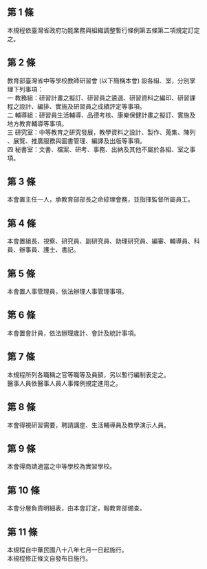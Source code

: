 第 1 條
-------
本規程依臺灣省政府功能業務與組織調整暫行條例第五條第二項規定訂定  
之。

第 2 條
-------
教育部臺灣省中等學校教師研習會 (以下簡稱本會) 設各組、室，分別掌  
理下列事項：  
一  教務組：研習計畫之擬訂、研習員之遴選、研習資料之編印、研習課  
    程之設計、編排、實施及研習員之成績評定等事項。  
二  輔導組：研習員生活輔導、品德考核、康樂保健計畫之擬訂、實施及  
    地方教育輔導等事項。  
三  研究室：中等教育之研究發展，教學資料之設計、製作、蒐集、陳列  
    、展覽、推廣服務與圖書管理、編譯及出版等事項。  
四  秘書室：文書、檔案、研考、事務、出納及其他不屬於各組、室之事  
    項。

第 3 條
-------
本會置主任一人，承教育部部長之命綜理會務，並指揮監督所屬員工。

第 4 條
-------
本會置組長、視察、研究員、副研究員、助理研究員、編審、輔導員、科  
員、辦事員、護士、書記。

第 5 條
-------
本會置人事管理員，依法辦理人事管理事項。

第 6 條
-------
本會置會計員，依法辦理歲計、會計及統計事項。

第 7 條
-------
本規程所列各職稱之官等職等及員額，另以暫行編制表定之。  
醫事人員依醫事人員人事條例規定進用之。

第 8 條
-------
本會得視研習需要，聘請講座、生活輔導員及教學演示人員。

第 9 條
-------
本會得商請適當之中等學校為實習學校。

第 10 條
--------
本會分層負責明細表，由本會訂定，報教育部備查。

第 11 條
--------
本規程自中華民國八十八年七月一日起施行。  
本規程修正條文自發布日施行。

